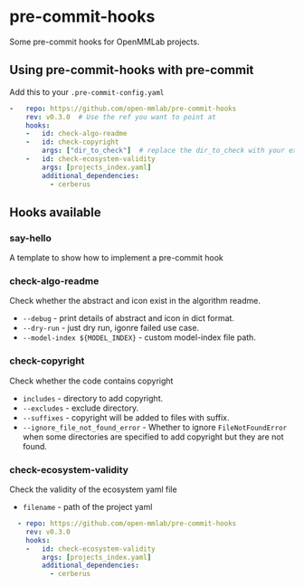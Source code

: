 # pre-commit-hooks

Some pre-commit hooks for OpenMMLab projects.

## Using pre-commit-hooks with pre-commit

Add this to your `.pre-commit-config.yaml`

```yaml
-   repo: https://github.com/open-mmlab/pre-commit-hooks
    rev: v0.3.0  # Use the ref you want to point at
    hooks:
    -   id: check-algo-readme
    -   id: check-copyright
        args: ["dir_to_check"]  # replace the dir_to_check with your expected directory to check
    -   id: check-ecosystem-validity
        args: [projects_index.yaml]
        additional_dependencies:
          - cerberus
```

## Hooks available

### say-hello

A template to show how to implement a pre-commit hook

### check-algo-readme

Check whether the abstract and icon exist in the algorithm readme.

- `--debug` - print details of abstract and icon in dict format.
- `--dry-run` - just dry run, igonre failed use case.
- `--model-index ${MODEL_INDEX}` - custom model-index file path.

### check-copyright

Check whether the code contains copyright

- `includes` - directory to add copyright.
- `--excludes` - exclude directory.
- `--suffixes` - copyright will be added to files with suffix.
- `--ignore_file_not_found_error` - Whether to ignore `FileNotFoundError` when some directories are specified to add copyright but they are not found.

### check-ecosystem-validity

Check the validity of the ecosystem yaml file

- `filename` - path of the project yaml

```yaml
  - repo: https://github.com/open-mmlab/pre-commit-hooks
    rev: v0.3.0
    hooks:
    -   id: check-ecosystem-validity
        args: [projects_index.yaml]
        additional_dependencies:
          - cerberus
```
